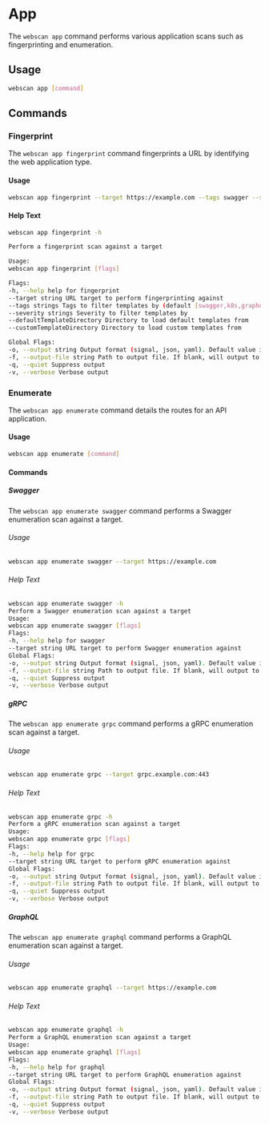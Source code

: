 # App

The `webscan app` command performs various application scans such as fingerprinting and enumeration.

## Usage

```bash
webscan app [command]
```
## Commands

### Fingerprint

The `webscan app fingerprint` command fingerprints a URL by identifying the web application type.

#### Usage

```bash
webscan app fingerprint --target https://example.com --tags swagger --severity INFO --defaultTemplateDirectory /path/to/default/templates --customTemplateDirectory /path/to/custom/templates
```

#### Help Text

```bash
webscan app fingerprint -h

Perform a fingerprint scan against a target

Usage:
webscan app fingerprint [flags]

Flags:
-h, --help help for fingerprint
--target string URL target to perform fingerprinting against
--tags strings Tags to filter templates by (default [swagger,k8s,graphql,grpc])
--severity strings Severity to filter templates by
--defaultTemplateDirectory Directory to load default templates from
--customTemplateDirectory Directory to load custom templates from

Global Flags:
-o, --output string Output format (signal, json, yaml). Default value is signal (default "signal")
-f, --output-file string Path to output file. If blank, will output to STDOUT
-q, --quiet Suppress output
-v, --verbose Verbose output

```

### Enumerate

The `webscan app enumerate` command details the routes for an API application.

#### Usage
```bash
webscan app enumerate [command]
```

#### Commands

##### Swagger

The `webscan app enumerate swagger` command performs a Swagger enumeration scan against a target.

###### Usage

```bash 
webscan app enumerate swagger --target https://example.com
```

###### Help Text
```bash
webscan app enumerate swagger -h
Perform a Swagger enumeration scan against a target
Usage:
webscan app enumerate swagger [flags]
Flags:
-h, --help help for swagger
--target string URL target to perform Swagger enumeration against
Global Flags:
-o, --output string Output format (signal, json, yaml). Default value is signal (default "signal")
-f, --output-file string Path to output file. If blank, will output to STDOUT
-q, --quiet Suppress output
-v, --verbose Verbose output
```

##### gRPC

The `webscan app enumerate grpc` command performs a gRPC enumeration scan against a target.

###### Usage

```bash
webscan app enumerate grpc --target grpc.example.com:443
```

###### Help Text
```bash
webscan app enumerate grpc -h
Perform a gRPC enumeration scan against a target
Usage:
webscan app enumerate grpc [flags]
Flags:
-h, --help help for grpc
--target string URL target to perform gRPC enumeration against
Global Flags:
-o, --output string Output format (signal, json, yaml). Default value is signal (default "signal")
-f, --output-file string Path to output file. If blank, will output to STDOUT
-q, --quiet Suppress output
-v, --verbose Verbose output
```

##### GraphQL

The `webscan app enumerate graphql` command performs a GraphQL enumeration scan against a target.

###### Usage

```bash
webscan app enumerate graphql --target https://example.com
```

###### Help Text
```bash 
webscan app enumerate graphql -h
Perform a GraphQL enumeration scan against a target
Usage:
webscan app enumerate graphql [flags]
Flags:
-h, --help help for graphql
--target string URL target to perform GraphQL enumeration against
Global Flags:
-o, --output string Output format (signal, json, yaml). Default value is signal (default "signal")
-f, --output-file string Path to output file. If blank, will output to STDOUT
-q, --quiet Suppress output
-v, --verbose Verbose output
```